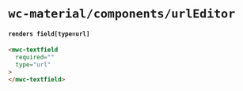 # `wc-material/components/urlEditor`

#### `renders field[type=url]`

```html
<mwc-textfield
  required=""
  type="url"
>
</mwc-textfield>

```

